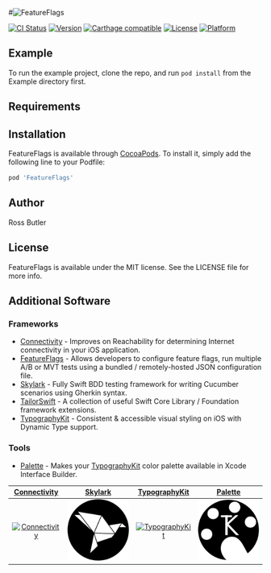 #![FeatureFlags](https://github.com/rwbutler/FeatureFlags/raw/master/FeatureFlags.png)

[![CI Status](http://img.shields.io/travis/rwbutler/FeatureFlags.svg?style=flat)](https://travis-ci.org/rwbutler/FeatureFlags)
[![Version](https://img.shields.io/cocoapods/v/FeatureFlags.svg?style=flat)](http://cocoapods.org/pods/Featureflags)
[![Carthage compatible](https://img.shields.io/badge/Carthage-compatible-4BC51D.svg?style=flat)](https://github.com/Carthage/Carthage)
[![License](https://img.shields.io/cocoapods/l/FeatureFlags.svg?style=flat)](http://cocoapods.org/pods/FeatureFlags)
[![Platform](https://img.shields.io/cocoapods/p/FeatureFlags.svg?style=flat)](http://cocoapods.org/pods/FeatureFlags)

## Example

To run the example project, clone the repo, and run `pod install` from the Example directory first.

## Requirements

## Installation

FeatureFlags is available through [CocoaPods](https://cocoapods.org). To install
it, simply add the following line to your Podfile:

```ruby
pod 'FeatureFlags'
```

## Author

Ross Butler

## License

FeatureFlags is available under the MIT license. See the LICENSE file for more info.

## Additional Software

### Frameworks

* [Connectivity](https://github.com/rwbutler/Connectivity) - Improves on Reachability for determining Internet connectivity in your iOS application.
* [FeatureFlags](https://github.com/rwbutler/FeatureFlags) - Allows developers to configure feature flags, run multiple A/B or MVT tests using a bundled / remotely-hosted JSON configuration file.
* [Skylark](https://github.com/rwbutler/Skylark) - Fully Swift BDD testing framework for writing Cucumber scenarios using Gherkin syntax.
* [TailorSwift](https://github.com/rwbutler/TailorSwift) - A collection of useful Swift Core Library / Foundation framework extensions.
* [TypographyKit](https://github.com/rwbutler/TypographyKit) - Consistent & accessible visual styling on iOS with Dynamic Type support.

### Tools
* [Palette](https://github.com/rwbutler/TypographyKitPalette) - Makes your [TypographyKit](https://github.com/rwbutler/TypographyKit) color palette available in Xcode Interface Builder.


[Connectivity](https://github.com/rwbutler/Connectivity)          |  [Skylark](https://github.com/rwbutler/Skylark) | [TypographyKit](https://github.com/rwbutler/TypographyKit) | [Palette](https://github.com/rwbutler/TypographyKitPalette)
:-------------------------:|:-------------------------:|:-------------------------:|:-------------------------:
[![Connectivity](https://github.com/rwbutler/Connectivity/raw/master/ConnectivityLogo.png)](https://github.com/rwbutler/Connectivity)   | [![Skylark](https://github.com/rwbutler/Skylark/raw/master/SkylarkLogo.png)](https://github.com/rwbutler/Skylark) |  [![TypographyKit](https://github.com/rwbutler/TypographyKit/raw/master/TypographyKitLogo.png)](https://github.com/rwbutler/TypographyKit) | [![Palette](https://github.com/rwbutler/TypographyKitPalette/raw/master/PaletteLogo.png)](https://github.com/rwbutler/TypographyKitPalette)


